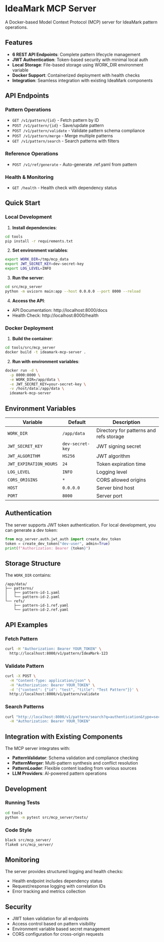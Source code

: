 # IdeaMark MCP Server

A Docker-based Model Context Protocol (MCP) server for IdeaMark pattern operations.

## Features

- **6 REST API Endpoints**: Complete pattern lifecycle management
- **JWT Authentication**: Token-based security with minimal local auth
- **Local Storage**: File-based storage using WORK_DIR environment variable
- **Docker Support**: Containerized deployment with health checks
- **Integration**: Seamless integration with existing IdeaMark components

## API Endpoints

### Pattern Operations
- `GET /v1/pattern/{id}` - Fetch pattern by ID
- `POST /v1/pattern/{id}` - Save/update pattern
- `POST /v1/pattern/validate` - Validate pattern schema compliance
- `POST /v1/pattern/merge` - Merge multiple patterns
- `GET /v1/pattern/search` - Search patterns with filters

### Reference Operations
- `POST /v1/ref/generate` - Auto-generate .ref.yaml from pattern

### Health & Monitoring
- `GET /health` - Health check with dependency status

## Quick Start

### Local Development

1. **Install dependencies**:
```bash
cd tools
pip install -r requirements.txt
```

2. **Set environment variables**:
```bash
export WORK_DIR=/tmp/mcp_data
export JWT_SECRET_KEY=dev-secret-key
export LOG_LEVEL=INFO
```

3. **Run the server**:
```bash
cd src/mcp_server
python -m uvicorn main:app --host 0.0.0.0 --port 8000 --reload
```

4. **Access the API**:
- API Documentation: http://localhost:8000/docs
- Health Check: http://localhost:8000/health

### Docker Deployment

1. **Build the container**:
```bash
cd tools/src/mcp_server
docker build -t ideamark-mcp-server .
```

2. **Run with environment variables**:
```bash
docker run -d \
  -p 8000:8000 \
  -e WORK_DIR=/app/data \
  -e JWT_SECRET_KEY=your-secret-key \
  -v /host/data:/app/data \
  ideamark-mcp-server
```

## Environment Variables

| Variable | Default | Description |
|----------|---------|-------------|
| `WORK_DIR` | `/app/data` | Directory for patterns and refs storage |
| `JWT_SECRET_KEY` | `dev-secret-key` | JWT signing secret |
| `JWT_ALGORITHM` | `HS256` | JWT algorithm |
| `JWT_EXPIRATION_HOURS` | `24` | Token expiration time |
| `LOG_LEVEL` | `INFO` | Logging level |
| `CORS_ORIGINS` | `*` | CORS allowed origins |
| `HOST` | `0.0.0.0` | Server bind host |
| `PORT` | `8000` | Server port |

## Authentication

The server supports JWT token authentication. For local development, you can generate a dev token:

```python
from mcp_server.auth.jwt_auth import create_dev_token
token = create_dev_token("dev-user", admin=True)
print(f"Authorization: Bearer {token}")
```

## Storage Structure

The `WORK_DIR` contains:
```
/app/data/
├── patterns/
│   ├── pattern-id-1.yaml
│   └── pattern-id-2.yaml
└── refs/
    ├── pattern-id-1.ref.yaml
    └── pattern-id-2.ref.yaml
```

## API Examples

### Fetch Pattern
```bash
curl -H "Authorization: Bearer YOUR_TOKEN" \
  http://localhost:8000/v1/pattern/IdeaMark-123
```

### Validate Pattern
```bash
curl -X POST \
  -H "Content-Type: application/json" \
  -H "Authorization: Bearer YOUR_TOKEN" \
  -d '{"content": {"id": "test", "title": "Test Pattern"}}' \
  http://localhost:8000/v1/pattern/validate
```

### Search Patterns
```bash
curl "http://localhost:8000/v1/pattern/search?q=authentication&type=security&limit=5" \
  -H "Authorization: Bearer YOUR_TOKEN"
```

## Integration with Existing Components

The MCP server integrates with:
- **PatternValidator**: Schema validation and compliance checking
- **PatternMerger**: Multi-pattern synthesis and conflict resolution
- **PatternLoader**: Flexible content loading from various sources
- **LLM Providers**: AI-powered pattern operations

## Development

### Running Tests
```bash
cd tools
python -m pytest src/mcp_server/tests/
```

### Code Style
```bash
black src/mcp_server/
flake8 src/mcp_server/
```

## Monitoring

The server provides structured logging and health checks:
- Health endpoint includes dependency status
- Request/response logging with correlation IDs
- Error tracking and metrics collection

## Security

- JWT token validation for all endpoints
- Access control based on pattern visibility
- Environment variable based secret management
- CORS configuration for cross-origin requests
